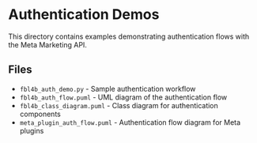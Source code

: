 # Authentication Demos

This directory contains examples demonstrating authentication flows with the Meta Marketing API.

## Files
- `fbl4b_auth_demo.py` - Sample authentication workflow
- `fbl4b_auth_flow.puml` - UML diagram of the authentication flow
- `fbl4b_class_diagram.puml` - Class diagram for authentication components
- `meta_plugin_auth_flow.puml` - Authentication flow diagram for Meta plugins